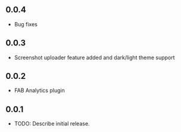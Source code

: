 ## 0.0.4

- Bug fixes

## 0.0.3

- Screenshot uploader feature added and dark/light theme support

## 0.0.2

- FAB Analytics plugin

## 0.0.1

- TODO: Describe initial release.
